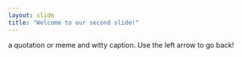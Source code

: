 ```yaml
---
layout: slide
title: "Welcome to our second slide!"
---
```

a quotation or meme and witty caption. 
Use the left arrow to go back!
